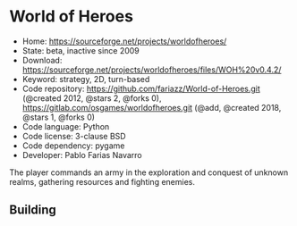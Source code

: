 # World of Heroes

- Home: https://sourceforge.net/projects/worldofheroes/
- State: beta, inactive since 2009
- Download: https://sourceforge.net/projects/worldofheroes/files/WOH%20v0.4.2/
- Keyword: strategy, 2D, turn-based
- Code repository: https://github.com/fariazz/World-of-Heroes.git (@created 2012, @stars 2, @forks 0), https://gitlab.com/osgames/worldofheroes.git (@add, @created 2018, @stars 1, @forks 0)
- Code language: Python
- Code license: 3-clause BSD
- Code dependency: pygame
- Developer: Pablo Farias Navarro

The player commands an army in the exploration and conquest of unknown realms, gathering resources and fighting enemies.

## Building
